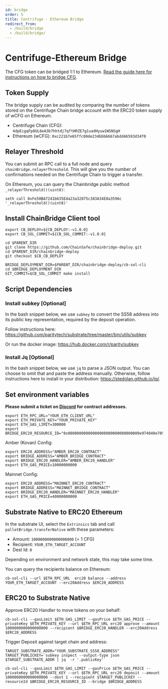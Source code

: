 ```yaml
---
id: bridge
order: 5
title: Centrifuge - Ethereum Bridge
redirect_from:
  - /build/bridge
  - /build/bridge/
---
```

# Centrifuge-Ethereum Bridge

The CFG token can be bridged 1:1 to Ethereum. [Read the guide here for instructions on how to bridge CFG](/user/cfg-bridge). 

## Token Supply
The bridge supply can be audited by comparing the number of tokens stored on the Centrifuge Chain bridge account with the ERC20 token supply of wCFG on Ethereum.

- Centrifuge Chain (CFG): `4dpEcgqFp8UL6eA3b7hhtdj7qftHRZE7g1uadHyuw1WSNSgH`
- Ethereum (wCFG): `0xc221b7e65ffc80de234bbb6667abdd46593d34f0`

## Relayer Threshold
You can submit an RPC call to a full node and query `chainBridge.relayerThreshold`. This will give you the number of confirmations needed on the Centrifuge Chain to trigger a transfer.

On Ethereum, you can query the Chainbridge public method `_relayerThreshold()(uint8)`:

```
seth call 0xFe50BA7241b635Eda23a32875c383A34E8a3596c '_relayerThreshold()(uint8)'
```

## Install ChainBridge Client tool
```=bash
export CB_DEPLOY=${CB_DEPLOY:-v1.0.0}
export CB_SOL_COMMIT=${CB_SOL_COMMIT:-v1.0.0}

cd $PARENT_DIR
git clone https://github.com/ChainSafe/chainbridge-deploy.git
cd $PARENT_DIR/chainbridge-deploy
git checkout $CB_CB_DEPLOY

BRIDGE_DEPLOYMENT_DIR=$PARENT_DIR/chainbridge-deploy/cb-sol-cli
cd $BRIDGE_DEPLOYMENT_DIR
GIT_COMMIT=$CB_SOL_COMMIT make install
```

## Script Dependencies

### Install subkey [Optional]
In the bash snippet below, we use `subkey` to convert the SS58 address into its public key representation, required by the deposit operation.

Follow instructions here: https://github.com/paritytech/substrate/tree/master/bin/utils/subkey

Or run the docker image: https://hub.docker.com/r/parity/subkey

### Install Jq [Optional]
In the bash snippet below, we use `jq` to parse a JSON output. You can choose to omit that and paste the address manually.
Otherwise, follow instructions here to install in your distribution: https://stedolan.github.io/jq/.

## Set environment variables
**Please submit a ticket on [Discord](https://discord.com/invite/yEzyUq5gxF) for contract addresses.**

```=bash
export ETH_RPC_URL="YOUR_ETH_CLIENT_URL"
export ETH_PRIVATE_KEY="YOUR_PRIVATE_KEY"
export ETH_GAS_LIMIT=300000
export BRIDGE_ERC20_RESOURCE_ID="0x00000000000000000000000000000009e974040e705c10fb4de576d6cc261900"

```

Amber (Kovan) Config:
```=bash
export ERC20_ADDRESS="AMBER_ERC20_CONTRACT"
export BRIDGE_ADDRESS="AMBER_BRIDGE_CONTRACT"
export BRIDGE_ERC20_HANDLER="AMBER_ERC20_HANDLER"
export ETH_GAS_PRICE=10000000000

```

Mainnet Config:
```=bash
export ERC20_ADDRESS="MAINNET_ERC20_CONTRACT"
export BRIDGE_ADDRESS="MAINNET_BRIDGE_CONTRACT"
export BRIDGE_ERC20_HANDLER="MAINNET_ERC20_HANDLER"
export ETH_GAS_PRICE=40000000000

```

## Substrate Native to ERC20 Ethereum
In the substrate UI, select the `Extrinsics` tab and call `palletBridge.transferNative` with these parameters:
- Amount: `1000000000000000000` (= 1 CFG)
- Recipient: `YOUR_ETH_TARGET_ACCOUNT`
- Dest Id: `0`

Depending on environment and network state, this may take some time.

You can query the recipients balance on Ethereum:
```=bash
cb-sol-cli --url $ETH_RPC_URL  erc20 balance --address YOUR_ETH_TARGET_ACCOUNT --erc20Address $ERC20_ADDRESS
```

## ERC20 to Substrate Native

Approve ERC20 Handler to move tokens on your behalf:
```=bash
cb-sol-cli --gasLimit $ETH_GAS_LIMIT --gasPrice $ETH_GAS_PRICE --privateKey $ETH_PRIVATE_KEY --url $ETH_RPC_URL erc20 approve --amount 1000000000000000000 --recipient $BRIDGE_ERC20_HANDLER --erc20Address $ERC20_ADDRESS

```
Trigger Deposit against target chain and address:
```=bash
TARGET_SUBSTRATE_ADDR="YOUR_SUBSTRATE_SS58_ADDRESS"
TARGET_PUBLICKEY=`subkey inspect --output-type json $TARGET_SUBSTRATE_ADDR | jq  -r '.publicKey'`

cb-sol-cli --gasLimit $ETH_GAS_LIMIT --gasPrice $ETH_GAS_PRICE --privateKey $ETH_PRIVATE_KEY --url $ETH_RPC_URL erc20 deposit --amount 1000000000000000000 --dest 1 --recipient $TARGET_PUBLICKEY --resourceId $BRIDGE_ERC20_RESOURCE_ID --bridge $BRIDGE_ADDRESS
```


